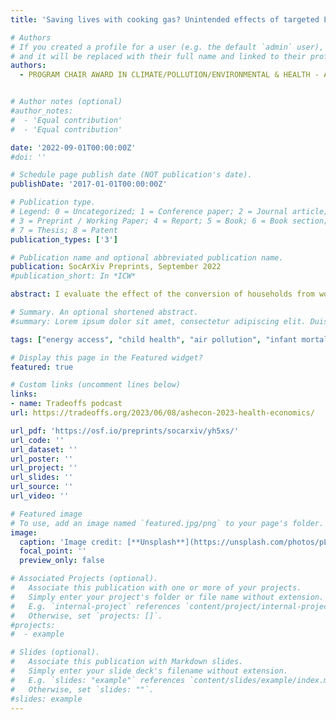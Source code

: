 ```yaml
---
title: 'Saving lives with cooking gas? Unintended effects of targeted LPG subsidies in Peru [Submitted]'

# Authors
# If you created a profile for a user (e.g. the default `admin` user), write the username (folder name) here
# and it will be replaced with their full name and linked to their profile.
authors:
  - PROGRAM CHAIR AWARD IN CLIMATE/POLLUTION/ENVIRONMENTAL & HEALTH - ASHEcon ANNUAL CONFERENCE 2023


# Author notes (optional)
#author_notes:
#  - 'Equal contribution'
#  - 'Equal contribution'

date: '2022-09-01T00:00:00Z'
#doi: ''

# Schedule page publish date (NOT publication's date).
publishDate: '2017-01-01T00:00:00Z'

# Publication type.
# Legend: 0 = Uncategorized; 1 = Conference paper; 2 = Journal article;
# 3 = Preprint / Working Paper; 4 = Report; 5 = Book; 6 = Book section;
# 7 = Thesis; 8 = Patent
publication_types: ['3']

# Publication name and optional abbreviated publication name.
publication: SocArXiv Preprints, September 2022
#publication_short: In *ICW*

abstract: I evaluate the effect of the conversion of households from wood-fuel cooking to liquefied petroleum gas (LPG) cooking on infant mortality using data from sixteen waves of Peru’s continuous Demographic and Health Survey. I exploit the sequential introduction of LPG subsidies targeting low-income households and compare early-treated districts to later or never treated districts using a staggered difference-in-difference estimation strategy. I find that infant mortality increased by 15% as a result of the massive fuel switch induced by the intervention, which corresponds to at least 6,600 additional infant deaths between 2010 and 2020. Subsidizing LPG also caused a higher incidence of symptoms of acute respiratory infections in children under five and of moderate or severe anemia among adult women, two conditions which are known to be induced by exposure to air pollution from cooking fuels. I show that these unexpected results are most likely explained by the fact that the switch to LPG led households which were previously cooking outdoors to start mainly cooking indoors, thus radically modifying the ventilation quality of their cooking area. These findings suggest that clean cooking interventions need to pay more attention to choices of cooking location and to cooking area ventilation.

# Summary. An optional shortened abstract.
#summary: Lorem ipsum dolor sit amet, consectetur adipiscing elit. Duis posuere tellus ac convallis placerat. Proin tincidunt magna sed ex sollicitudin condimentum.

tags: ["energy access", "child health", "air pollution", "infant mortality", "cooking", "LPG", "Peru"]

# Display this page in the Featured widget?
featured: true

# Custom links (uncomment lines below)
links:
- name: Tradeoffs podcast
url: https://tradeoffs.org/2023/06/08/ashecon-2023-health-economics/

url_pdf: 'https://osf.io/preprints/socarxiv/yh5xs/'
url_code: ''
url_dataset: ''
url_poster: ''
url_project: ''
url_slides: ''
url_source: ''
url_video: ''

# Featured image
# To use, add an image named `featured.jpg/png` to your page's folder.
image:
  caption: 'Image credit: [**Unsplash**](https://unsplash.com/photos/pLCdAaMFLTE)'
  focal_point: ''
  preview_only: false

# Associated Projects (optional).
#   Associate this publication with one or more of your projects.
#   Simply enter your project's folder or file name without extension.
#   E.g. `internal-project` references `content/project/internal-project/index.md`.
#   Otherwise, set `projects: []`.
#projects:
#  - example

# Slides (optional).
#   Associate this publication with Markdown slides.
#   Simply enter your slide deck's filename without extension.
#   E.g. `slides: "example"` references `content/slides/example/index.md`.
#   Otherwise, set `slides: ""`.
#slides: example
---
```


